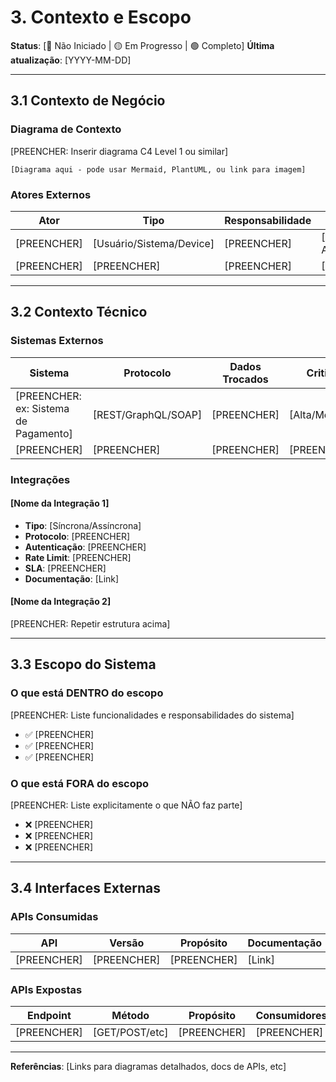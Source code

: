 # 3. Contexto e Escopo

**Status**: [🔴 Não Iniciado | 🟡 Em Progresso | 🟢 Completo]
**Última atualização**: [YYYY-MM-DD]

---

## 3.1 Contexto de Negócio

### Diagrama de Contexto
[PREENCHER: Inserir diagrama C4 Level 1 ou similar]

```
[Diagrama aqui - pode usar Mermaid, PlantUML, ou link para imagem]
```

### Atores Externos

| Ator | Tipo | Responsabilidade | Interface |
|------|------|------------------|-----------|
| [PREENCHER] | [Usuário/Sistema/Device] | [PREENCHER] | [PREENCHER: API/UI/etc] |
| [PREENCHER] | [PREENCHER] | [PREENCHER] | [PREENCHER] |

---

## 3.2 Contexto Técnico

### Sistemas Externos

| Sistema | Protocolo | Dados Trocados | Criticidade |
|---------|-----------|----------------|-------------|
| [PREENCHER: ex: Sistema de Pagamento] | [REST/GraphQL/SOAP] | [PREENCHER] | [Alta/Média/Baixa] |
| [PREENCHER] | [PREENCHER] | [PREENCHER] | [PREENCHER] |

### Integrações

#### [Nome da Integração 1]
- **Tipo**: [Síncrona/Assíncrona]
- **Protocolo**: [PREENCHER]
- **Autenticação**: [PREENCHER]
- **Rate Limit**: [PREENCHER]
- **SLA**: [PREENCHER]
- **Documentação**: [Link]

#### [Nome da Integração 2]
[PREENCHER: Repetir estrutura acima]

---

## 3.3 Escopo do Sistema

### O que está DENTRO do escopo

[PREENCHER: Liste funcionalidades e responsabilidades do sistema]

- ✅ [PREENCHER]
- ✅ [PREENCHER]
- ✅ [PREENCHER]

### O que está FORA do escopo

[PREENCHER: Liste explicitamente o que NÃO faz parte]

- ❌ [PREENCHER]
- ❌ [PREENCHER]
- ❌ [PREENCHER]

---

## 3.4 Interfaces Externas

### APIs Consumidas

| API | Versão | Propósito | Documentação |
|-----|--------|-----------|--------------|
| [PREENCHER] | [PREENCHER] | [PREENCHER] | [Link] |

### APIs Expostas

| Endpoint | Método | Propósito | Consumidores |
|----------|--------|-----------|--------------|
| [PREENCHER] | [GET/POST/etc] | [PREENCHER] | [PREENCHER] |

---

**Referências**: [Links para diagramas detalhados, docs de APIs, etc]
